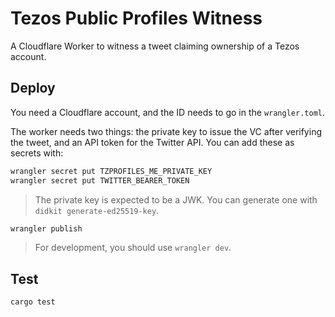 # Tezos Public Profiles Witness

A Cloudflare Worker to witness a tweet claiming ownership of a Tezos account.

## Deploy

You need a Cloudflare account, and the ID needs to go in the `wrangler.toml`.

The worker needs two things: the private key to issue the VC after verifying the
tweet, and an API token for the Twitter API. You can add these as secrets with:
```bash
wrangler secret put TZPROFILES_ME_PRIVATE_KEY
wrangler secret put TWITTER_BEARER_TOKEN
```
> The private key is expected to be a JWK. You can generate one with
> `didkit generate-ed25519-key`.

```bash
wrangler publish
```
> For development, you should use `wrangler dev`.

## Test
```bash
cargo test
```
